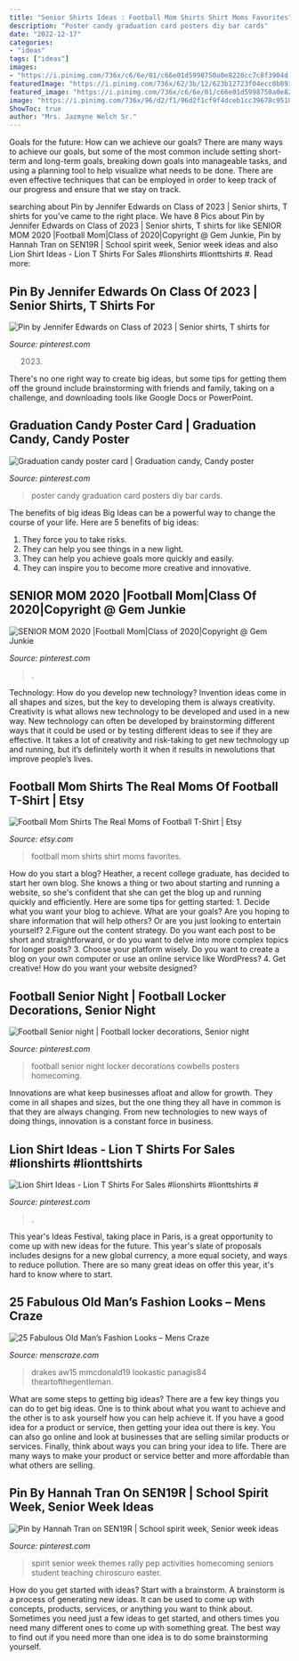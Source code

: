 ```yaml
---
title: "Senior Shirts Ideas : Football Mom Shirts Shirt Moms Favorites"
description: "Poster candy graduation card posters diy bar cards"
date: "2022-12-17"
categories:
- "ideas"
tags: ["ideas"]
images:
- "https://i.pinimg.com/736x/c6/6e/01/c66e01d5998750a0e8220cc7c8f3904d.jpg"
featuredImage: "https://i.pinimg.com/736x/62/3b/12/623b12723f04ecc0b893686a411dca6b.jpg"
featured_image: "https://i.pinimg.com/736x/c6/6e/01/c66e01d5998750a0e8220cc7c8f3904d.jpg"
image: "https://i.pinimg.com/736x/96/d2/f1/96d2f1cf9f4dceb1cc39678c951021da--football.jpg"
ShowToc: true
author: "Mrs. Jazmyne Welch Sr."
---
```



Goals for the future: How can we achieve our goals?
There are many ways to achieve our goals, but some of the most common include setting short-term and long-term goals, breaking down goals into manageable tasks, and using a planning tool to help visualize what needs to be done. There are even effective techniques that can be employed in order to keep track of our progress and ensure that we stay on track.

	

		
searching about Pin by Jennifer Edwards on Class of 2023 | Senior shirts, T shirts for you've came to the right place. We have 8 Pics about Pin by Jennifer Edwards on Class of 2023 | Senior shirts, T shirts for like SENIOR MOM 2020 |Football Mom|Class of 2020|Copyright @ Gem Junkie, Pin by Hannah Tran on SEN19R | School spirit week, Senior week ideas and also Lion Shirt Ideas - Lion T Shirts For Sales #lionshirts #lionttshirts #. Read more:
		
    
## Pin By Jennifer Edwards On Class Of 2023 | Senior Shirts, T Shirts For

<img loading=lazy src="https://i.pinimg.com/originals/35/26/4b/35264bc52c456841bcf0222f6879bbc5.jpg" onerror="this.onerror=null;this.src='https://tse2.mm.bing.net/th?id=OIP.KcFdQRrRqBzM6xkTp4FYuwAAAA&amp;pid=15.1';" alt="Pin by Jennifer Edwards on Class of 2023 | Senior shirts, T shirts for">

_Source: pinterest.com_

>2023. 

	

There's no one right way to create big ideas, but some tips for getting them off the ground include brainstorming with friends and family, taking on a challenge, and downloading tools like Google Docs or PowerPoint.

    
## Graduation Candy Poster Card | Graduation Candy, Candy Poster

<img loading=lazy src="https://i.pinimg.com/736x/e1/39/4f/e1394f44d051fac338404db312800127.jpg" onerror="this.onerror=null;this.src='https://tse4.mm.bing.net/th?id=OIP.6VAsl_D-bU7GdyQ-ZlmWqgHaJ3&amp;pid=15.1';" alt="Graduation candy poster card | Graduation candy, Candy poster">

_Source: pinterest.com_

>poster candy graduation card posters diy bar cards. 

	

The benefits of big ideas
Big Ideas can be a powerful way to change the course of your life. Here are 5 benefits of big ideas:
1. They force you to take risks.
2. They can help you see things in a new light.
3. They can help you achieve goals more quickly and easily.
4. They can inspire you to become more creative and innovative.

    
## SENIOR MOM 2020 |Football Mom|Class Of 2020|Copyright @ Gem Junkie

<img loading=lazy src="https://i.pinimg.com/736x/6c/f9/96/6cf9968adf03bb546b69fde810670a2e.jpg" onerror="this.onerror=null;this.src='https://tse1.mm.bing.net/th?id=OIP.FlbknrjNNxVcsj2HjGZvIAHaJ4&amp;pid=15.1';" alt="SENIOR MOM 2020 |Football Mom|Class of 2020|Copyright @ Gem Junkie">

_Source: pinterest.com_

>. 

	

Technology: How do you develop new technology?
Invention ideas come in all shapes and sizes, but the key to developing them is always creativity. Creativity is what allows new technology to be developed and used in a new way. New technology can often be developed by brainstorming different ways that it could be used or by testing different ideas to see if they are effective. It takes a lot of creativity and risk-taking to get new technology up and running, but it’s definitely worth it when it results in newolutions that improve people’s lives.

    
## Football Mom Shirts The Real Moms Of Football T-Shirt | Etsy

<img loading=lazy src="https://i.etsystatic.com/8496608/r/il/285f4a/1113121213/il_794xN.1113121213_k1en.jpg" onerror="this.onerror=null;this.src='https://tse1.mm.bing.net/th?id=OIP.PdcfuqJgXN9eUXieo9eI1gHaHa&amp;pid=15.1';" alt="Football Mom Shirts The Real Moms of Football T-Shirt | Etsy">

_Source: etsy.com_

>football mom shirts shirt moms favorites. 

	

How do you start a blog?
Heather, a recent college graduate, has decided to start her own blog. She knows a thing or two about starting and running a website, so she's confident that she can get the blog up and running quickly and efficiently. Here are some tips for getting started: 1. Decide what you want your blog to achieve. What are your goals? Are you hoping to share information that will help others? Or are you just looking to entertain yourself? 2.Figure out the content strategy. Do you want each post to be short and straightforward, or do you want to delve into more complex topics for longer posts? 3. Choose your platform wisely. Do you want to create a blog on your own computer or use an online service like WordPress? 4. Get creative! How do you want your website designed?

    
## Football Senior Night | Football Locker Decorations, Senior Night

<img loading=lazy src="https://i.pinimg.com/736x/96/d2/f1/96d2f1cf9f4dceb1cc39678c951021da--football.jpg" onerror="this.onerror=null;this.src='https://tse2.mm.bing.net/th?id=OIP.j0d8wEDUfPllVpt8ki--2wHaNK&amp;pid=15.1';" alt="Football Senior night | Football locker decorations, Senior night">

_Source: pinterest.com_

>football senior night locker decorations cowbells posters homecoming. 

	

Innovations are what keep businesses afloat and allow for growth. They come in all shapes and sizes, but the one thing they all have in common is that they are always changing. From new technologies to new ways of doing things, innovation is a constant force in business.

    
## Lion Shirt Ideas - Lion T Shirts For Sales #lionshirts #lionttshirts #

<img loading=lazy src="https://i.pinimg.com/736x/c6/6e/01/c66e01d5998750a0e8220cc7c8f3904d.jpg" onerror="this.onerror=null;this.src='https://tse1.mm.bing.net/th?id=OIP.yTxTSvIiAw9-ATAvQklE3gHaJ3&amp;pid=15.1';" alt="Lion Shirt Ideas - Lion T Shirts For Sales #lionshirts #lionttshirts #">

_Source: pinterest.com_

>. 

	

This year's Ideas Festival, taking place in Paris, is a great opportunity to come up with new ideas for the future. This year's slate of proposals includes designs for a new global currency, a more equal society, and ways to reduce pollution. There are so many great ideas on offer this year, it's hard to know where to start.

    
## 25 Fabulous Old Man’s Fashion Looks – Mens Craze

<img loading=lazy src="https://www.menscraze.com/wp-content/uploads/2016/05/black-old-mens-fashion.jpg" onerror="this.onerror=null;this.src='https://tse4.mm.bing.net/th?id=OIP.NnvyP_UvmLsE7xgldNkLrgHaLH&amp;pid=15.1';" alt="25 Fabulous Old Man’s Fashion Looks – Mens Craze">

_Source: menscraze.com_

>drakes aw15 mmcdonald19 lookastic panagis84 theartofthegentleman. 

	

What are some steps to getting big ideas?
There are a few key things you can do to get big ideas. One is to think about what you want to achieve and the other is to ask yourself how you can help achieve it. If you have a good idea for a product or service, then getting your idea out there is key. You can also go online and look at businesses that are selling similar products or services. Finally, think about ways you can bring your idea to life. There are many ways to make your product or service better and more affordable than what others are selling.

    
## Pin By Hannah Tran On SEN19R | School Spirit Week, Senior Week Ideas

<img loading=lazy src="https://i.pinimg.com/736x/62/3b/12/623b12723f04ecc0b893686a411dca6b.jpg" onerror="this.onerror=null;this.src='https://tse1.mm.bing.net/th?id=OIP.MjvYjgfvBfF4XiYz42lb5QHaJ4&amp;pid=15.1';" alt="Pin by Hannah Tran on SEN19R | School spirit week, Senior week ideas">

_Source: pinterest.com_

>spirit senior week themes rally pep activities homecoming seniors student teaching chiroscuro easter. 

	

How do you get started with ideas?
Start with a brainstorm. A brainstorm is a process of generating new ideas. It can be used to come up with concepts, products, services, or anything you want to think about. Sometimes you need just a few ideas to get started, and others times you need many different ones to come up with something great. The best way to find out if you need more than one idea is to do some brainstorming yourself.

